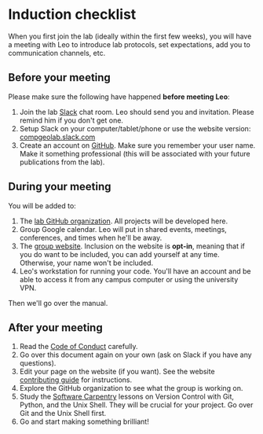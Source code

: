 # Induction checklist

When you first join the lab (ideally within the first few weeks), you will have
a meeting with Leo to introduce lab protocols, set expectations, add you to
communication channels, etc.

## Before your meeting

Please make sure the following have happened **before meeting Leo**:

1. Join the lab [Slack](https://slack.com/) chat room. Leo should send you and
   invitation. Please remind him if you don't get one.
1. Setup Slack on your computer/tablet/phone or use the website version:
   [compgeolab.slack.com][slack]
1. Create an account on [GitHub](https://github.com/). Make sure you remember
   your user name. Make it something professional (this will be associated with
   your future publications from the lab).

## During your meeting

You will be added to:

1. The [lab GitHub organization][gh]. All projects will be developed here.
1. Group Google calendar. Leo will put in shared events, meetings, conferences,
   and times when he'll be away.
1. The [group website][website]. Inclusion on the website is **opt-in**,
   meaning that if you do want to be included, you can add yourself at any
   time. Otherwise, your name won't be included.
1. Leo's workstation for running your code. You'll have an account and be able
   to access it from any campus computer or using the university VPN.

Then we'll go over the manual.

## After your meeting

1. Read the [Code of Conduct][coc] carefully.
1. Go over this document again on your own (ask on Slack if you have any
   questions).
1. Edit your page on the website (if you want). See the website [contributing
   guide][website-contrib] for instructions.
1. Explore the GitHub organization to see what the group is working on.
1. Study the [Software Carpentry][swc] lessons on Version Control with Git,
   Python, and the Unix Shell. They will be crucial for your project. Go over
   Git and the Unix Shell first.
1. Go and start making something brilliant!

[coc]: coc.md
[website-contrib]: https://github.com/compgeolab/website/blob/master/CONTRIBUTING.md
[website]: https://www.compgeolab.org
[swc]: https://software-carpentry.org/lessons/
[gh]: https://github.com/compgeolab/
[slack]: https://compgeolab.slack.com
